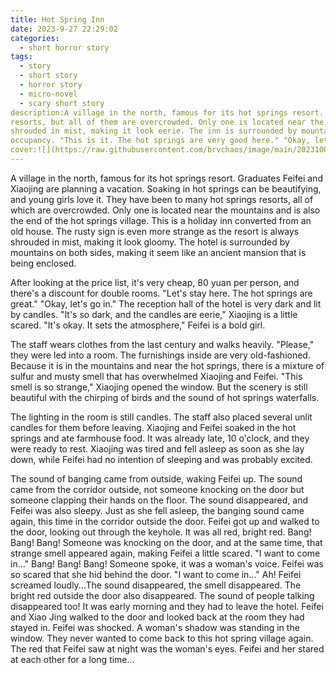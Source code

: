 ```yaml
---
title: Hot Spring Inn
date: 2023-9-27 22:29:02
categories:
  - short horror story
tags:
  - story
  - short story
  - horror story
  - micro-novel
  - scary short story
description:A village in the north, famous for its hot springs resort. Graduates Feifei and Xiaojing are planning a vacation. Soaking in hot springs can be beautifying, and young girls love it. They have been to many hot spring
resorts, but all of them are overcrowded. Only one is located near the mountains and at the end of the hot spring village. It is an old house converted into a holiday inn, with a rusty sign. Strangely, the resort is always
shrouded in mist, making it look eerie. The inn is surrounded by mountains on both sides, like an ancient mansion that is enclosed. Looking at the price list, it is very cheap, 80 yuan per person with a discount for double
occupancy. "This is it. The hot springs are very good here." "Okay, let's go in." The reception hall of the inn is very dark.
cover:![](https://raw.githubusercontent.com/brvchaos/image/main/20231004223900.png)
---
```

A village in the north, famous for its hot springs resort. Graduates Feifei and Xiaojing are planning a vacation. Soaking in hot springs can be beautifying, and young girls love it. They have been to many hot springs resorts,
all of which are overcrowded. Only one is located near the mountains and is also the end of the hot springs village. This is a holiday inn converted from an old house. The rusty sign is even more strange as the resort is 
always shrouded in mist, making it look gloomy. The hotel is surrounded by mountains on both sides, making it seem like an ancient mansion that is being enclosed. 

After looking at the price list, it's very cheap, 80 yuan per person, and there's a discount for double rooms. "Let's stay here. The hot springs are great." "Okay, let's go in." The reception hall of the hotel is very dark 
and lit by candles. "It's so dark, and the candles are eerie," Xiaojing is a little scared. "It's okay. It sets the atmosphere," Feifei is a bold girl. 

The staff wears clothes from the last century and walks heavily. "Please," they were led into a room. The furnishings inside are very old-fashioned. Because it is in the mountains and near the hot springs, there is a 
mixture of sulfur and musty smell that has overwhelmed Xiaojing and Feifei. "This smell is so strange," Xiaojing opened the window. But the scenery is still beautiful with the chirping of birds and the sound of hot springs 
waterfalls. 

The lighting in the room is still candles. The staff also placed several unlit candles for them before leaving. Xiaojing and Feifei soaked in the hot springs and ate farmhouse food. It was already late, 10 o'clock, and they
were ready to rest. Xiaojing was tired and fell asleep as soon as she lay down, while Feifei had no intention of sleeping and was probably excited. 

The sound of banging came from outside, waking Feifei up. The sound came from the corridor outside, not someone knocking on the door but someone clapping their hands on the floor. The sound disappeared, and Feifei was also 
sleepy. Just as she fell asleep, the banging sound came again, this time in the corridor outside the door. Feifei got up and walked to the door, looking out through the keyhole. It was all red, bright red. Bang! Bang! Bang! 
Someone was knocking on the door, and at the same time, that strange smell appeared again, making Feifei a little scared. "I want to come in..." Bang! Bang! Bang! Someone spoke, it was a woman's voice. Feifei was so scared 
that she hid behind the door. "I want to come in..." Ah! Feifei screamed loudly...The sound disappeared, the smell disappeared. The bright red outside the door also disappeared. The sound of people talking disappeared too! It was early morning and they had to leave the hotel. Feifei and Xiao Jing walked to the door and looked back at the room they had stayed in. Feifei was shocked. A woman's shadow was standing in the window. They never wanted to come back to this hot spring village again. The red that Feifei saw at night was the woman's eyes. Feifei and her stared at each other for a long time...
